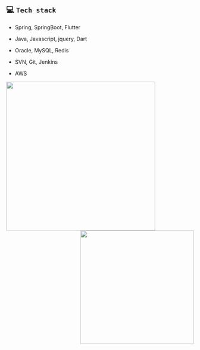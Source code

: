 ## :computer: ​`Tech stack`

* Spring, SpringBoot, Flutter

* Java, Javascript, jquery, Dart

* Oracle, MySQL, Redis

* SVN, Git, Jenkins

* AWS

<a href="https://github.com/anuraghazra/github-readme-stats" style="float: left">
  <img width=400 src="https://github-readme-stats.vercel.app/api?username=eeesnghyun&show_icons=true&theme=rose_pine&count_private=true" />
</a>
<a href="https://github.com/anuraghazra/convoychat" style="float: right">
  <img width=305 src="https://github-readme-stats.vercel.app/api/top-langs?username=eeesnghyun&layout=compact&langs_count=6&hide=html,css&theme=rose_pine" />
</a>

<!-- 
Programming language
<img src="https://img.shields.io/badge/Java-007396?style=flat&logo=Java&logoColor=white" />
<img src="https://img.shields.io/badge/Javascript-F7DF1E?style=flat&logo=javascript&logoColor=white" />
<img src="https://img.shields.io/badge/jQuery-0769AD?style=flat&logo=jQuery&logoColor=white" />
<img src="https://img.shields.io/badge/Dart-0175C2?style=flat&logo=dart&logoColor=white" />

Framework
<img src="https://img.shields.io/badge/Spring-6DB33F?style=flat&logo=Spring&logoColor=white" />
<img src="https://img.shields.io/badge/SpringBoot-6DB33F?style=flat&logo=Spring Boot&logoColor=white" />
<img src="https://img.shields.io/badge/Flutter-02569B?style=flat&logo=flutter&logoColor=white" />

Database
<img src="https://img.shields.io/badge/Oracle-F80000?style=flat&logo=Oracle&logoColor=white" />
<img src="https://img.shields.io/badge/MySQL-4479A1?style=flat&logo=MySQL&logoColor=white" />
<img src="https://img.shields.io/badge/Redis-DC382D?style=flat&logo=Redis&logoColor=white" />

Server
<img src="https://img.shields.io/badge/Apache-D22128?style=flat&logo=Apache&logoColor=white" />
<img src="https://img.shields.io/badge/Tomcat-F8DC75?style=flat&logo=Apache Tomcat&logoColor=white" />

Cloud
<img src="https://img.shields.io/badge/AWS-232F3E?style=flat&logo=Apache&logoColor=white" />

ETC
<img src="https://img.shields.io/badge/Git-F05032?style=flat&logo=Git&logoColor=white" />
<img src="https://img.shields.io/badge/SVN-809CC9?style=flat&logo=Subversion&logoColor=white" />
<img src="https://img.shields.io/badge/Jenkins-D24939?style=flat&logo=Jenkins&logoColor=white" />
<img src="https://img.shields.io/badge/Scouter-111324?style=flat&logo=Scouter&logoColor=white" />
-->
